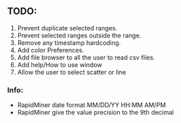 ## TODO:
1. Prevent duplicate selected ranges.
2. Prevent selected ranges outside the range.
3. Remove any timestamp hardcoding.
4. Add color Preferences.
5. Add file browser to all the user to read csv files.
6. Add help/How to use window
7. Allow the user to select scatter or line

### Info:
* RapidMiner date format MM/DD/YY HH:MM AM/PM
* RapidMiner give the value precision to the 9th decimal
